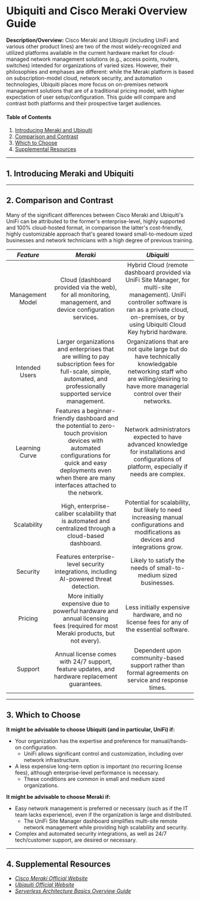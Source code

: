 # Ubiquiti and Cisco Meraki Overview Guide

**Description/Overview:** Cisco Meraki and Ubiquiti (including UniFi and various other product lines) are two of the most widely-recognized and utilized platforms available in the current hardware market for cloud-managed network management solutions (e.g., access points, routers, switches) intended for organizations of varied sizes. However, their philosophies and emphases are different: while the Meraki platform is based on subscription-model cloud, network security, and automation technologies, Ubiquiti places more focus on on-premises network management solutions that are of a traditional pricing model, with higher expectation of user setup/configuration. This guide will compare and contrast both platforms and their prospective target audiences.

#### Table of Contents

1. [Introducing Meraki and Ubiquiti](#introducing)
2. [Comparison and Contrast](#compare)
3. [Which to Choose](#choose)
4. [Supplemental Resources](#supplemental)

<hr />

## 1. <a name="introducing">Introducing Meraki and Ubiquiti</a>

<hr />

## 2. <a name="compare">Comparison and Contrast</a>

Many of the significant differences between Cisco Meraki and Ubiquiti's UniFi can be attributed to the former's enterprise-level, highly supported and 100% cloud-hosted format, in comparison the latter's cost-friendly, highly customizable approach that's geared toward small-to-medoum sized businesses and network technicians with a high degree of previous training.

| *Feature* | *Meraki* | *Ubiquiti* |
| :---: | :---: | :----: |
| Management Model | Cloud (dashboard provided via the web), for all monitoring, management, and device configuration services. | Hybrid Cloud (remote dashboard provided via UniFi Site Manager, for multi-site management). UniFi controller software is ran as a private cloud, on-premises, or by using Ubiquiti Cloud Key hybrid hardware. |
| Intended Users | Larger organizations and enterprises that are willing to pay subscription fees for full-scale, simple, automated, and professionally supported service management. | Organizations that are not quite large but do have technically knowledgable networking staff who are willing/desiring to have more managerial control over their networks. |
| Learning Curve | Features a beginner-friendly dashboard and the potential to zero-touch provision devices with automated configurations for quick and easy deployments even when there are many interfaces attached to the network. | Network administrators expected to have advanced knowledge for installations and configurations of platform, especially if needs are complex. |
| Scalability | High, enterprise-caliber scalability that is automated and centralized through a cloud-based dashboard. | Potential for scalability, but likely to need increasing manual configurations and modifications as devices and integrations grow. |
| Security | Features enterprise-level security integrations, including AI-powered threat detection. | Likely to satisfy the needs of small-to-medium sized businesses. |
| Pricing | More initially expensive due to powerful hardware and annual licensing fees (required for most Meraki products, but not every). | Less initially expensive hardware, and no license fees for any of the essential software. |
| Support | Annual license comes with 24/7 support, feature updates, and hardware replacement guarantees. | Dependent upon community-based support rather than formal agreements on service and response times. |

<hr />

## 3. <a name="choose">Which to Choose</a>

**It might be advisable to choose Ubiquiti (and in particular, UniFi) if:**

* Your organization has the expertise and preference for manual/hands-on configuration.
  + UniFi allows significant control and customization, including over network infrastructure.
* A less expensive long-term option is important (no recurring license fees), although enterprise-level performance is necessary.
  + These conditions are common in small and medium sized organizations.

**It might be advisable to choose Meraki if:**

* Easy network management is preferred or necessary (such as if the IT team lacks experience), even if the organization is large and distributed.
  + The UniFi Site Manager dashboard simplifies multi-site remote network management while providing high scalability and security.
* Complex and automated security integrations, as well as 24/7 tech/customer support, are desired or necessary. 
 
<hr />

## 4. <a name="supplemental">Supplemental Resources</a>

* *[Cisco Meraki Official Website](https://meraki.cisco.com/)*
* *[Ubiquiti Official Website](https://ui.com/)*
* *[Serverless Architecture Basics Overview Guide](https://github.com/chaseofthejungle/serverless-architecture-basics)*
